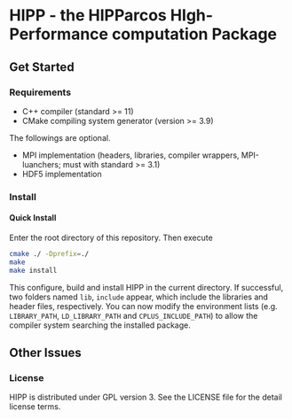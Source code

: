 # HIPP - the HIPParcos HIgh-Performance computation Package

## Get Started

### Requirements

- C++ compiler (standard >= 11)
- CMake compiling system generator (version >= 3.9)

The followings are optional.

- MPI implementation (headers, libraries, compiler wrappers, MPI-luanchers; must with standard >= 3.1)
- HDF5 implementation

### Install

#### Quick Install
Enter the root directory of this repository. Then execute
```bash
cmake ./ -Dprefix=./
make
make install
```
This configure, build and install HIPP in the current directory. If successful, two folders named `lib`, `include` appear, which include the libraries and header files, respectively. You can now modify the environment lists (e.g. `LIBRARY_PATH`, `LD_LIBRARY_PATH` and `CPLUS_INCLUDE_PATH`) to allow the compiler system searching the installed package.

## Other Issues

### License

HIPP is distributed under GPL version 3. See the LICENSE file for the detail license terms.
